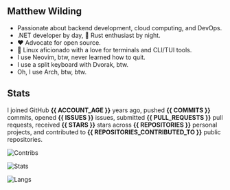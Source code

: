 ## Matthew Wilding

- Passionate about backend development, cloud computing, and DevOps.
- .NET developer by day, 🦀 Rust enthusiast by night.
- ❤️ Advocate for open source.
- 🐧 Linux aficionado with a love for terminals and CLI/TUI tools.
- I use Neovim, btw, never learned how to quit.
- I use a split keyboard with Dvorak, btw.
- Oh, I use Arch, btw, btw.

## Stats

I joined GitHub **{{ ACCOUNT_AGE }}** years ago, pushed **{{ COMMITS }}** commits, opened **{{ ISSUES }}** issues, submitted **{{ PULL_REQUESTS }}** pull requests, received **{{ STARS }}** stars across **{{ REPOSITORIES }}** personal projects, and contributed to **{{ REPOSITORIES_CONTRIBUTED_TO }}** public repositories.

![Contribs](https://github-contributor-stats.vercel.app/api?username=mbwilding&theme=tokyonight&hide_border=true)

![Stats](https://github-readme-stats.vercel.app/api?username=mbwilding&show_icons=true&theme=tokyonight&hide_border=true)

![Langs](https://github-readme-stats.vercel.app/api/top-langs/?username=mbwilding&layout=donut&theme=tokyonight&hide_border=true)
